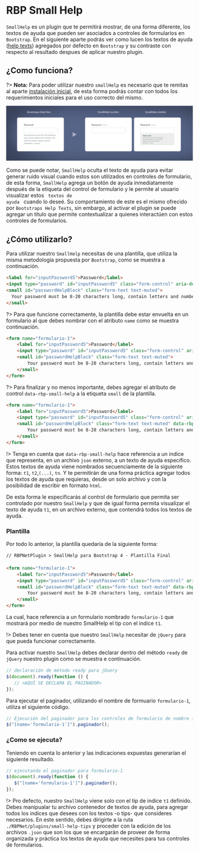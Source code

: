 # RBP Small Help

<code>SmallHelp</code> es un plugin que te permitirá mostrar, de una forma diferente, los textos de ayuda que pueden ser asociados a controles de formularios en <code>Bootstrap</code>. En el siguiente aparte podrás ver como lucen los textos de ayuda ([help texts](https://getbootstrap.com/docs/4.5/components/forms/?#help-text)) agregados por defecto en <code>Bootstrap</code> y su contraste con respecto al resultado despues de aplicar nuestro plugin.

## ¿Como funciona?

?> <b>Nota:</b> Para poder utilizar nuestro <code>smallHelp</code> es necesario que te remitas al aparte [instalación inicial](primeros_pasos.md), de esta forma podrás contar con todos los requerimientos iniciales para el uso correcto del mismo.

<img src="_media/small-help/small-help-comparacion.png"/>

Como se puede notar, <code>SmallHelp</code> oculta el texto de ayuda para evitar generar ruido visual cuando estos son utilizados en controles de formulario, de esta forma, <code>SmallHelp</code> agrega un botón de ayuda inmediatamente después de la etiqueta del control de formulario y le permite al usuario visualizar estos <code> textos de ayuda </code> cuando lo deseé. Su comportamiento de este es el mismo ofrecido por <code>Bootstraps Help Texts</code>, sin embargo, al activar el plugin se puede agregar un título que permite contextualizar a quienes interactúen con estos controles de formularios.

## ¿Cómo utilizarlo?

Para utilizar nuestro <code>SmallHelp</code> necesitas de una plantilla, que utiliza la misma metodología propuesta por <code>Bootstrap</code>, como se muestra a continuación.

````html
<label for="inputPassword5">Password</label>
<input type="password" id="inputPassword5" class="form-control" aria-describedby="passwordHelpBlock">
<small id="passwordHelpBlock" class="form-text text-muted">
  Your password must be 8-20 characters long, contain letters and numbers, and must not contain spaces, special characters, or emoji.
</small>
````

?> Para que funcione correctamente, la plantilla debe estar envuelta en un formulario al que debes nombrar con el atributo <code>name</code> como se muestra continuación.

````html
<form name="formulario-1">
    <label for="inputPassword5">Password</label>
    <input type="password" id="inputPassword5" class="form-control" aria-describedby="passwordHelpBlock">
    <small id="passwordHelpBlock" class="form-text text-muted">
        Your password must be 8-20 characters long, contain letters and numbers, and must not contain spaces, special characters, or emoji.
    </small>
</form>
````

?> Para finalizar y no menos importante, debes agregar el atributo de control <code>data-rbp-small-help</code> a la etiqueta <code>small</code> de la plantilla.

````html
<form name="formulario-1">
    <label for="inputPassword5">Password</label>
    <input type="password" id="inputPassword5" class="form-control" aria-describedby="passwordHelpBlock">
    <small id="passwordHelpBlock" class="form-text text-muted" data-rbp-small-help="__SMALL_HELP_INDICE__">
        Your password must be 8-20 characters long, contain letters and numbers, and must not contain spaces, special characters, or emoji.
    </small>
</form>
````

!> Tenga en cuenta que <code>data-rbp-small-help</code> hace referencia a un indice que representa, en un archivo <code>json</code> externo, a un texto de ayuda específico. Estos textos de ayuda viene nombrados secuenciamente de la siguiente forma: <code>t1</code>, <code>t2</code>,<code>(...)</code>, <code>tn</code>. Y te permitirán de una forma práctica agregar todos los textos de ayuda que requieras, desde un solo archivo y con la posibilidad de escribir en formato <code>html</code>.

De esta forma le especificarás al control de formulario que permita ser controlado por nuestro <code>SmallHelp</code> y que de igual forma permita visualizar el texto de ayuda <code>t1</code>, en un archivo externo, que contendrá todos los textos de ayuda.

### Plantilla

Por todo lo anterior, la plantilla quedaría de la siguiente forma:

````html
// RBPNetPlugin > SmallHelp para Bootstrap 4 - Plantilla Final

<form name="formulario-1">
    <label for="inputPassword5">Password</label>
    <input type="password" id="inputPassword5" class="form-control" aria-describedby="passwordHelpBlock">
    <small id="passwordHelpBlock" class="form-text text-muted" data-rbp-small-help="t1">
        Your password must be 8-20 characters long, contain letters and numbers, and must not contain spaces, special characters, or emoji.
    </small>
</form>
````

La cual, hace referencia a un formulario nombrado <code>formulario-1</code> que mostrará por medio de nuestro <codoe>SmallHelp</code> el tip con el indice <code>t1</code>.

!> Debes tener en cuenta que nuestro <code>SmallHelp</code> necesitar de <code>jQuery</code> para que pueda funcionar correctamente.

Para activar nuestro <code>SmallHelp</code> debes declarar dentro del método <code>ready</code> de <code>jQuery</code> nuestro plugin como se muestra e continuación.

````js
// declaración de método ready para jQuery
$(document).ready(function () {
   // <AQUÍ SE DECLARA EL PAGINADOR>
});
````

Para ejecutar el paginador, utilizando el nombre de formuario <code>formulario-1</code>, utiliza el siguiente código.

````js
// Ejecución del paginador para los controles de formulario de nombre formulario-1
$("[name='formulario-1']").paginador();
````

### ¿Como se ejecuta?

Teniendo en cuenta lo anterior y las indicaciones expuestas generarían el siguiente resultado.

````js
// ejecutando el paginador para formulario-1
$(document).ready(function () {
   $("[name='formulario-1']").paginador();
});
````

!> Pro defecto, nuestro <code>SmallHelp</code> viene solo con el tip de indice <code>t1</code> definido. Debes manipualar tu archivo contenedor de textos de ayuda, para agregar todos los indices que desees con los textos -o tips- que consideres necesarios. En este sentido, debes dirigirte a la ruta <code>./RBPNet/plugins/small-help-tips</code> y proceder con la edición de los archivos <code>.json</code> que son los que se encargarán de proveer de forma organizada y práctica los textos de ayuda que necesites para tus controles de formularios.